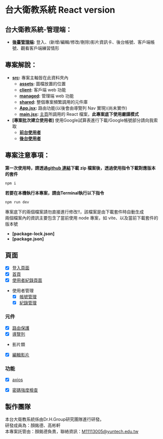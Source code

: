 # 台大衛教系統 React version

## 台大衛教系統-管理端：
- **[後臺管理端](./src/frontend_sys/):** 登入、(新增/編輯/修改/刪除)影片資訊卡、後台帳號、客戶端帳號、觀看客戶端練習情形

## 專案解說：

- **[src](./src/):** 專案主軸皆在此資料夾內
  - **[assets](./src/assets/):** 圖檔放置的位置
  - **[client](./src/client/):** 客戶端 web 功能
  - **[managed](./src/managed/):** 管理端 web 功能
  - **[shared](./src/shared/):** 整個專案頻繁調用的元件庫
  - **[App.jsx](./src/App.jsx):** 路由功能(以後會由導覽列 Nav 實現)(尚未實作)
  - **[main.jsx](./src/main.jsx):** [主頁](./index.html)所調用的 React 檔案，**此專案底下使用嚴謹模式**
- **[專案批次建立使用者]** 使用Google試算表進行下載/Google帳號部分請向我索取
  - **[前台使用者](https://docs.google.com/spreadsheets/d/13mxJScnt1iN94260bZd44soAok4JHe_z/export?format=xlsx)**
  - **[後台使用者](https://docs.google.com/spreadsheets/u/2/d/18fUj27fbdJO_YneQD3gwgxug8XmPVb37/export?format=xlsx)**

## 專案注意事項：

**第一次使用時，請透過[github 連結](https://github.com/Teddybiovlsi/ntuh_ReactVersion)下載 zip 檔案後，透過使用指令下載對應版本的套件**

```Terminal
npm i
```
**若要在本機執行本專案，請由Terminal執行以下指令**

```Terminal
npm run dev
```
專案底下的兩個檔案請勿直接進行修改!!，該檔案是由下載套件時自動生成
<br/>
兩個檔案內的資訊主要包含了當前使用 node 專案，如 vite、以及當前下載套件的版本號

- **[package-lock.json]**
- **[package.json]**

## 頁面
 - [x] [登入頁面](/src/managed/Pages/Login.jsx)
 - [x] [首頁](/src/managed/Pages/Home.jsx)
 - [x] [使用者紀錄頁面](/src/managed/Pages/ManageClientRecord.jsx)
 - 使用者管理
   - [x] [帳號管理](/src/managed/Pages/ManageClientAccount.jsx)
   - [x] [紀錄管理](/src/managed/Pages/ManageClientRecord.jsx)

### 元件
 - [x] [路由保護](/src/AuthProtected.jsx)
 - [x] [導覽列](/src/managed/Header.jsx)
 - 影片類
  - [x] [編輯影片](/src/managed/Form/EditClientVideoQA.jsx)
### 功能
 - [x] [axios](/src/managed/axios.jsx)
 - [x] [密碼強度檢查](/src/managed/Form/shared/PwdStrengthMeter.jsx)


## 製作團隊
本台大衛教系統係由Dr.H.Group研究團隊進行研發。<br>
研發成員為：顏銘德、高彬軒<br>
本專案託管由：顏銘德負責，聯絡資訊：M11113005@yuntech.edu.tw
